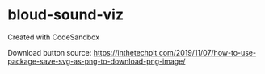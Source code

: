 # bloud-sound-viz
Created with CodeSandbox

Download button source: https://inthetechpit.com/2019/11/07/how-to-use-package-save-svg-as-png-to-download-png-image/
